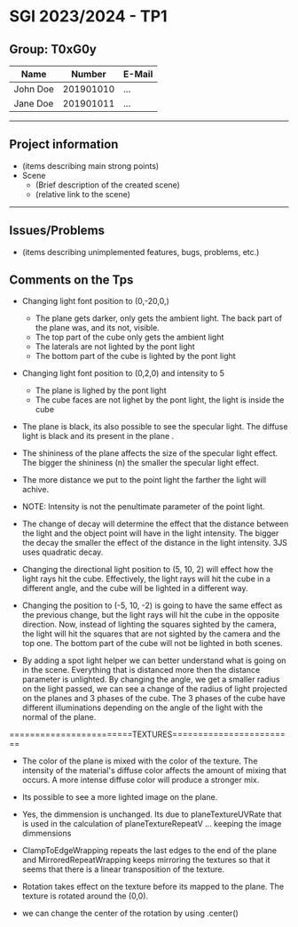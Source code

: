 # SGI 2023/2024 - TP1

## Group: T0xG0y

| Name             | Number    | E-Mail             |
| ---------------- | --------- | ------------------ |
| John Doe         | 201901010 | ...                |
| Jane Doe         | 201901011 | ...                |

----
## Project information

- (items describing main strong points)
- Scene
  - (Brief description of the created scene)
  - (relative link to the scene)
----
## Issues/Problems

- (items describing unimplemented features, bugs, problems, etc.)

## Comments on the Tps

- Changing light font position to (0,-20,0,)
  - The plane gets darker, only gets the ambient light. The back part of the plane was, and its not, visible. 
  - The top part of the cube only gets the ambient light
  - The laterals are not lighted by the pont light
  - The bottom part of the cube is lighted by the pont light

- Changing light font position to (0,2,0) and intensity to 5
  - The plane is lighed by the pont light
  - The cube faces are not lighet by the pont light, the light is inside the cube

- The plane is black, its also possible to see the specular light. The diffuse light is black and its present in the plane .

- The shininess of the plane affects the size of the specular light effect. The bigger the shininess (n) the smaller the specular light effect.

- The more distance we put to the point light the farther the light will achive.
  
- NOTE: Intensity is not the penultimate parameter of the point light.
- The change of decay will determine the effect that the distance between the light and the object point will have in the light intensity. The bigger the decay the smaller the effect of the distance in the light intensity. 3JS uses quadratic decay.  

- Changing the directional light position to (5, 10, 2) will effect how the light rays hit the cube. Effectively, the light rays will hit the cube in a different angle, and the cube will be lighted in a different way.

- Changing the position to (-5, 10, -2) is going to have the same effect as the previous change, but the light rays will hit the cube in the opposite direction. Now, instead of lighting the squares sighted by the camera, the light will hit the squares that are not sighted by the camera and the top one. The bottom part of the cube will not be lighted in both scenes.

- By adding a spot light helper we can better understand what is going on in the scene. Everything that is distanced more then the distance parameter is unlighted. By changing the angle, we get a smaller radius on the light passed, we can see a change of the radius of light projected on the planes and 3 phases of the cube. The 3 phases of the cube have different illuminations depending on the angle of the light with the normal of the plane.

========================TEXTURES========================

- The color of the plane is mixed with the color of the texture. The intensity of the material's diffuse color affects the amount of mixing that occurs. A more intense diffuse color will produce a stronger mix.

- Its possible to see a more lighted image on the plane.

- Yes, the dimmension is unchanged. Its due to planeTextureUVRate that is used in the calculation of planeTextureRepeatV ... keeping the image dimmensions
- ClampToEdgeWrapping repeats the last edges to the end of the plane and MirroredRepeatWrapping keeps mirroring the textures so that it seems that there is a linear transposition of the texture.

- Rotation takes effect on the texture before its mapped to the plane. The texture is rotated around the (0,0).

- we can change the center of the rotation by using .center() 


